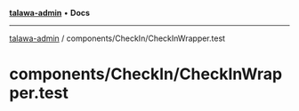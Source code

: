 [**talawa-admin**](../../../README.md) • **Docs**

***

[talawa-admin](../../../modules.md) / components/CheckIn/CheckInWrapper.test

# components/CheckIn/CheckInWrapper.test
